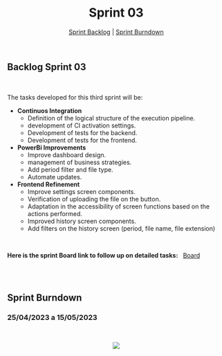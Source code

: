 
<h1 align="center">Sprint 03</h1>

<p align="center">
 <a href="#backlog-sprint-03">Sprint Backlog</a> |  <a href="#sprint-burndown">Sprint Burndown</a>
</p>

<br>

## Backlog Sprint 03
<br>

The tasks developed for this third sprint will be:


- **Continuos Integration**
    * Definition of the logical structure of the execution pipeline.
    * development of CI activation settings.
    * Development of tests for the backend.
    * Development of tests for the frontend.
- **PowerBi Improvements**
    * Improve dashboard design.
    * management of business strategies.
    * Add period filter and file type.
    * Automate updates.
- **Frontend Refinement**
    * Improve settings screen components.
    * Verification of uploading the file on the button.
    * Adaptation in the accessibility of screen functions based on the actions performed.
    * Improved history screen components.
    * Add filters on the history screen (period, file name, file extension)
    
<br>
 
**Here is the sprint Board link to follow up on detailed tasks:** &nbsp; [Board](https://github.com/orgs/PhatomFatec/projects/4/views/1?visibleFields=%5B%22Title%22%2C%22Assignees%22%2C%22Status%22%2C%22Labels%22%2C%22Milestone%22%5D)
  
<br>


<br>

## Sprint Burndown

### 25/04/2023 a 15/05/2023
<br>

<p align="center"> 
<img src="https://media.discordapp.net/attachments/870416846338273280/1104185976668029018/2bd8003f-6511-4cb0-b3b5-e347f3866f48.jpg?width=945&height=580"/> <br>
</p>

<br>

